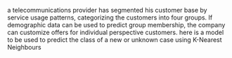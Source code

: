 a telecommunications provider has segmented his customer base by
service usage patterns, categorizing the customers into four groups.
If demographic data can be used to predict group membership, the company
can customize offers for individual perspective customers.
here is a model to be used to predict the class of a new or unknown case
using K-Nearest Neighbours
